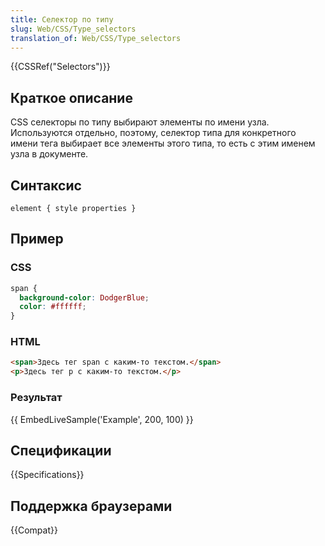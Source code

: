 ```yaml
---
title: Селектор по типу
slug: Web/CSS/Type_selectors
translation_of: Web/CSS/Type_selectors
---
```

{{CSSRef("Selectors")}}

## Краткое описание

CSS селекторы по типу выбирают элементы по имени узла. Используются отдельно, поэтому, селектор типа для конкретного имени тега выбирает все элементы этого типа, то есть с этим именем узла в документе.

## Синтаксис

```
element { style properties }
```

## Пример

### CSS

```css
span {
  background-color: DodgerBlue;
  color: #ffffff;
}
```

### HTML

```html
<span>Здесь тег span с каким-то текстом.</span>
<p>Здесь тег p с каким-то текстом.</p>
```

### Результат

{{ EmbedLiveSample('Example', 200, 100) }}

## Спецификации

{{Specifications}}

## Поддержка браузерами

{{Compat}}
